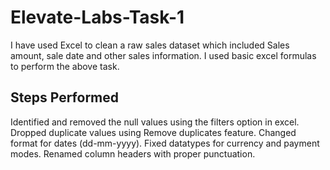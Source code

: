 # Elevate-Labs-Task-1
I have used Excel to clean a raw sales dataset which included Sales amount, sale date and other sales information. I used basic excel formulas to perform the above task.

## Steps Performed
Identified and removed the null values using the filters option in excel.
Dropped duplicate values using Remove duplicates feature.
Changed format for dates (dd-mm-yyyy).
Fixed datatypes for currency and payment modes.
Renamed column headers with proper punctuation.

